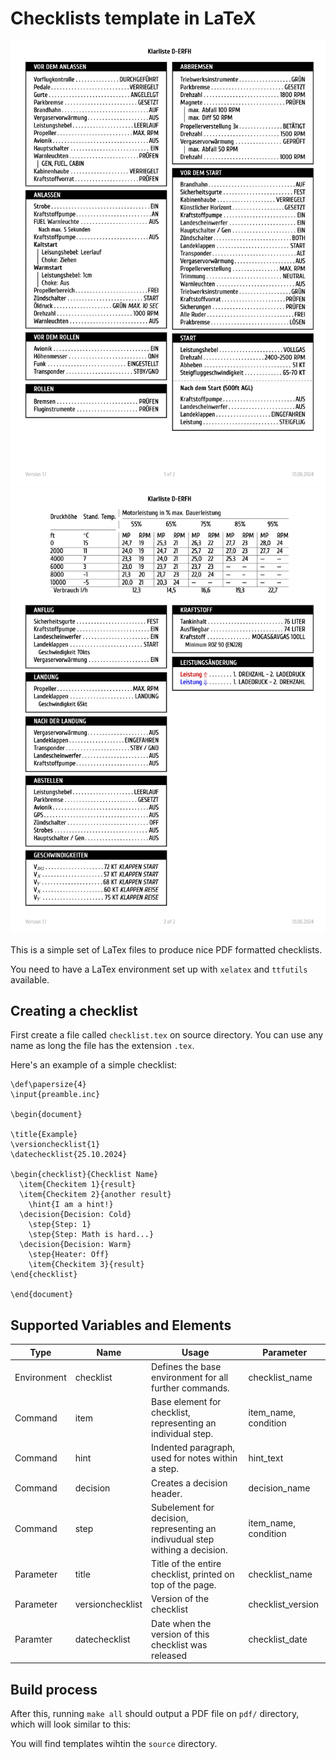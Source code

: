 # Checklists template in LaTeX

![Example Checklist](example_checklist_1.jpg)
![Example Checklist](example_checklist_2.jpg)


This is a simple set of LaTex files to produce nice PDF formatted checklists.

You need to have a LaTex environment set up with `xelatex` and `ttfutils` available.

## Creating a checklist

First create a file called `checklist.tex` on source directory. You can use any name as long the
file has the extension `.tex`.

Here's an example of a simple checklist:

```Tex
\def\papersize{4}
\input{preamble.inc}

\begin{document}

\title{Example}
\versionchecklist{1}
\datechecklist{25.10.2024}

\begin{checklist}{Checklist Name}
  \item{Checkitem 1}{result}
  \item{Checkitem 2}{another result}
    \hint{I am a hint!}
  \decision{Decision: Cold}
    \step{Step: 1}
    \step{Step: Math is hard...}
  \decision{Decision: Warm}
    \step{Heater: Off}
    \item{Checkitem 3}{result}
\end{checklist}

\end{document}
```

## Supported Variables and Elements
| Type        | Name       | Usage                                                                        | Parameter            |
|-------------|------------|------------------------------------------------------------------------------|----------------------|
| Environment | checklist  | Defines the base environment for all further commands.                       | checklist_name       |
| Command     | item       | Base element for checklist, representing an individual step.                 | item_name, condition |
| Command     | hint       | Indented paragraph, used for notes within a step.                            | hint_text            |
| Command     | decision   | Creates a decision header.                                                   | decision_name        |
| Command     | step       | Subelement for decision, representing an indivudual step withing a decision. | item_name, condition |
| Parameter   | title      | Title of the entire checklist, printed on top of the page.                   | checklist_name       |
| Parameter   | versionchecklist | Version of the checklist                                               | checklist_version    |
| Paramter    | datechecklist    | Date when the version of this checklist was released                   | checklist_date       |

## Build process
After this, running `make all` should output a PDF file on `pdf/` directory, which
will look similar to this:

You will find templates wihtin the `source` directory.
